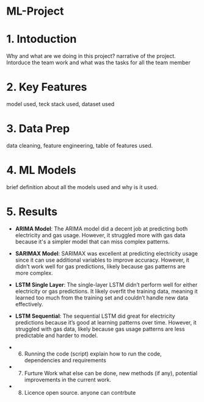 # ML-Project

# 1. Intoduction
Why and what are we doing in this project? narrative of the project. Intorduce the team work and what was the tasks for all the team member

# 2. Key Features
model used, teck stack used, dataset used

# 3. Data Prep
data cleaning, feature engineering, table of features used. 

# 4. ML Models
brief definition about all the models used and why is it used.

# 5. Results

- **ARIMA Model**:
The ARIMA model did a decent job at predicting both electricity and gas usage. However, it struggled more with gas data because it's a simpler model that can miss complex patterns.

- **SARIMAX Model**:
SARIMAX was excellent at predicting electricity usage since it can use additional variables to improve accuracy. However, it didn’t work well for gas predictions, likely because gas patterns are more complex.

- **LSTM Single Layer**:
The single-layer LSTM didn’t perform well for either electricity or gas predictions. It likely overfit the training data, meaning it learned too much from the training set and couldn’t handle new data effectively.

- **LSTM Sequential**:
The sequential LSTM did great for electricity predictions because it’s good at learning patterns over time. However, it struggled with gas data, likely because gas usage patterns are less predictable and harder to model.

- 6. Running the code (script)
explain how to run the code, dependencies and requirements

- 7. Furture Work
what else can be done, new methods (if any), potential improvements in the current work.

- 8. Licence
open source. anyone can contrbute

